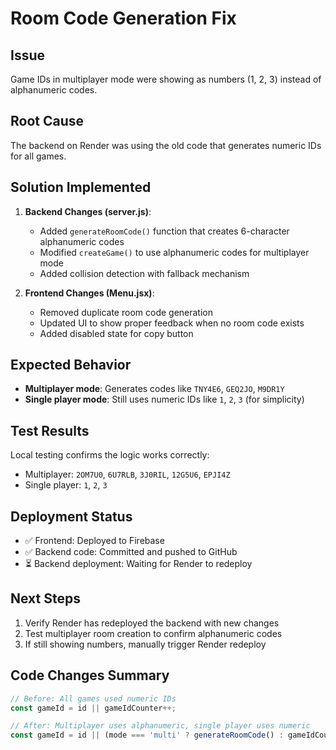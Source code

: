 # Room Code Generation Fix

## Issue
Game IDs in multiplayer mode were showing as numbers (1, 2, 3) instead of alphanumeric codes.

## Root Cause
The backend on Render was using the old code that generates numeric IDs for all games.

## Solution Implemented
1. **Backend Changes (server.js)**:
   - Added `generateRoomCode()` function that creates 6-character alphanumeric codes
   - Modified `createGame()` to use alphanumeric codes for multiplayer mode
   - Added collision detection with fallback mechanism

2. **Frontend Changes (Menu.jsx)**:
   - Removed duplicate room code generation
   - Updated UI to show proper feedback when no room code exists
   - Added disabled state for copy button

## Expected Behavior
- **Multiplayer mode**: Generates codes like `TNY4E6`, `GEQ2JO`, `M9DR1Y`
- **Single player mode**: Still uses numeric IDs like `1`, `2`, `3` (for simplicity)

## Test Results
Local testing confirms the logic works correctly:
- Multiplayer: `2OM7U0`, `6U7RLB`, `3J0RIL`, `12G5U6`, `EPJI4Z`
- Single player: `1`, `2`, `3`

## Deployment Status
- ✅ Frontend: Deployed to Firebase
- ✅ Backend code: Committed and pushed to GitHub
- ⏳ Backend deployment: Waiting for Render to redeploy

## Next Steps
1. Verify Render has redeployed the backend with new changes
2. Test multiplayer room creation to confirm alphanumeric codes
3. If still showing numbers, manually trigger Render redeploy

## Code Changes Summary
```javascript
// Before: All games used numeric IDs
const gameId = id || gameIdCounter++;

// After: Multiplayer uses alphanumeric, single player uses numeric
const gameId = id || (mode === 'multi' ? generateRoomCode() : gameIdCounter++);
```
